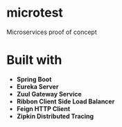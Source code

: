 # microtest

Microservices proof of concept

# Built with
- **Spring Boot**
- **Eureka Server**
- **Zuul Gateway Service**
- **Ribbon Client Side Load Balancer**
- **Feign HTTP Client**
- **Zipkin Distributed Tracing**
